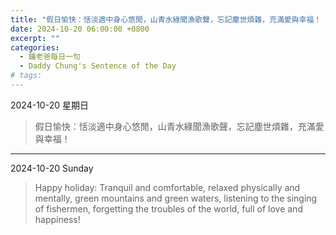 ```yaml
---
title: "假日愉快：恬淡適中身心悠閒，山青水綠聞漁歌聲，忘記塵世煩雜，充滿愛與幸福！ <br> Happy holiday: Tranquil and comfortable, relaxed physically and mentally, green mountains and green waters, listening to the singing of fishermen, forgetting the troubles of the world, full of love and happiness!"
date: 2024-10-20 06:00:00 +0800
excerpt: ""
categories:
  - 鍾老爸每日一句
  - Daddy Chung's Sentence of the Day
# tags:
---
```


2024-10-20 星期日

> 假日愉快：恬淡適中身心悠閒，山青水綠聞漁歌聲，忘記塵世煩雜，充滿愛與幸福！

---

2024-10-20 Sunday

> Happy holiday: Tranquil and comfortable, relaxed physically and mentally, green mountains and green waters, listening to the singing of fishermen, forgetting the troubles of the world, full of love and happiness!
